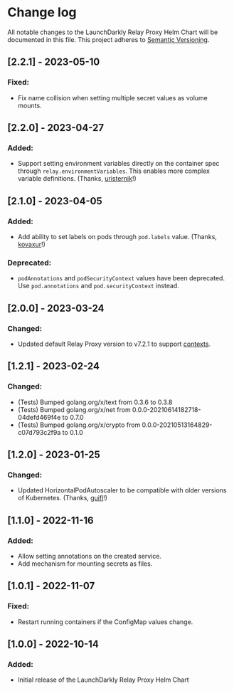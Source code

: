 Change log
================================================

All notable changes to the LaunchDarkly Relay Proxy Helm Chart will be documented in this file. This project adheres to [Semantic Versioning](https://semver.org).


## [2.2.1] - 2023-05-10
### Fixed:
- Fix name collision when setting multiple secret values as volume mounts.

## [2.2.0] - 2023-04-27
### Added:
- Support setting environment variables directly on the container spec through `relay.environmentVariables`. This enables more complex variable definitions. (Thanks, [uristernik](https://github.com/launchdarkly/ld-relay-helm/pull/34)!)

## [2.1.0] - 2023-04-05
### Added:
- Add ability to set labels on pods through `pod.labels` value. (Thanks, [kovaxur](https://github.com/launchdarkly/ld-relay-helm/pull/30)!)

### Deprecated:
- `podAnnotations` and `podSecurityContext` values have been deprecated. Use `pod.annotations` and `pod.securityContext` instead.

## [2.0.0] - 2023-03-24
### Changed:
- Updated default Relay Proxy version to v7.2.1 to support [contexts](https://docs.launchdarkly.com/home/contexts).

## [1.2.1] - 2023-02-24
### Changed:
- (Tests) Bumped golang.org/x/text from 0.3.6 to 0.3.8
- (Tests) Bumped golang.org/x/net from 0.0.0-20210614182718-04defd469f4e to 0.7.0
- (Tests) Bumped golang.org/x/crypto from 0.0.0-20210513164829-c07d793c2f9a to 0.1.0

## [1.2.0] - 2023-01-25
### Changed:
- Updated HorizontalPodAutoscaler to be compatible with older versions of Kubernetes. (Thanks, [guifl](https://github.com/launchdarkly/ld-relay-helm/pull/21)!)

## [1.1.0] - 2022-11-16
### Added:
- Allow setting annotations on the created service.
- Add mechanism for mounting secrets as files.

## [1.0.1] - 2022-11-07
### Fixed:
- Restart running containers if the ConfigMap values change.

## [1.0.0] - 2022-10-14
### Added:
- Initial release of the LaunchDarkly Relay Proxy Helm Chart
